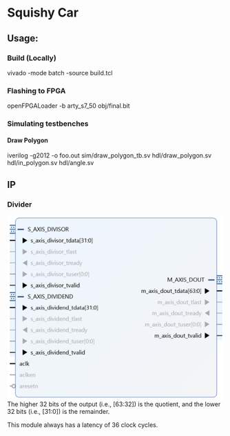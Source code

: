 # Squishy Car

## Usage:

### Build (Locally)

vivado -mode batch -source build.tcl

### Flashing to FPGA

openFPGALoader -b arty_s7_50 obj/final.bit

### Simulating testbenches

#### Draw Polygon

iverilog -g2012 -o foo.out sim/draw_polygon_tb.sv hdl/draw_polygon.sv hdl/in_polygon.sv hdl/angle.sv

## IP

### Divider

![Divider](signed_int_divider.png)
The higher 32 bits of the output (i.e., [63:32]) is the quotient, and the lower 32 bits (i.e., [31:0]) is the remainder.

This module always has a latency of 36 clock cycles.